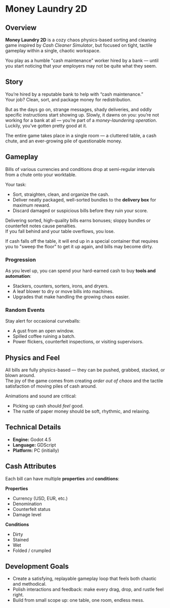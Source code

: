 # Money Laundry 2D

## Overview

**Money Laundry 2D** is a cozy chaos physics-based sorting and cleaning game inspired by *Cash Cleaner Simulator*, but focused on tight, tactile gameplay within a single, chaotic workspace.

You play as a humble "cash maintenance" worker hired by a bank — until you start noticing that your employers may not be quite what they seem.

## Story

You’re hired by a reputable bank to help with “cash maintenance.”  
Your job? Clean, sort, and package money for redistribution.

But as the days go on, strange messages, shady deliveries, and oddly specific instructions start showing up. Slowly, it dawns on you: you’re not working for a bank at all — you’re part of a *money-laundering operation*.  
Luckily, you’ve gotten pretty good at it.

The entire game takes place in a single room — a cluttered table, a cash chute, and an ever-growing pile of questionable money.

## Gameplay

Bills of various currencies and conditions drop at semi-regular intervals from a chute onto your worktable.

Your task:
- Sort, straighten, clean, and organize the cash.
- Deliver neatly packaged, well-sorted bundles to the **delivery box** for maximum reward.
- Discard damaged or suspicious bills before they ruin your score.

Delivering sorted, high-quality bills earns bonuses; sloppy bundles or counterfeit notes cause penalties.  
If you fall behind and your table overflows, you lose.

If cash falls off the table, it will end up in a special container that requires you to "sweep the floor" to get it up again, and bills may become dirty.

### Progression

As you level up, you can spend your hard-earned cash to buy **tools and automation**:
- Stackers, counters, sorters, irons, and dryers.  
- A leaf blower to dry or move bills into machines.  
- Upgrades that make handling the growing chaos easier.

### Random Events

Stay alert for occasional curveballs:
- A gust from an open window.  
- Spilled coffee ruining a batch.  
- Power flickers, counterfeit inspections, or visiting supervisors.

## Physics and Feel

All bills are fully physics-based — they can be pushed, grabbed, stacked, or blown around.  
The joy of the game comes from creating *order out of chaos* and the tactile satisfaction of moving piles of cash around.

Animations and sound are critical:
- Picking up cash should *feel* good.
- The rustle of paper money should be soft, rhythmic, and relaxing.

## Technical Details

- **Engine:** Godot 4.5  
- **Language:** GDScript  
- **Platform:** PC (initially)  

## Cash Attributes

Each bill can have multiple **properties** and **conditions**:

**Properties**
- Currency (USD, EUR, etc.)
- Denomination
- Counterfeit status
- Damage level

**Conditions**
- Dirty
- Stained
- Wet
- Folded / crumpled

## Development Goals

- Create a satisfying, replayable gameplay loop that feels both chaotic and methodical.
- Polish interactions and feedback: make every drag, drop, and rustle feel right.
- Build from small scope up: one table, one room, endless mess.
